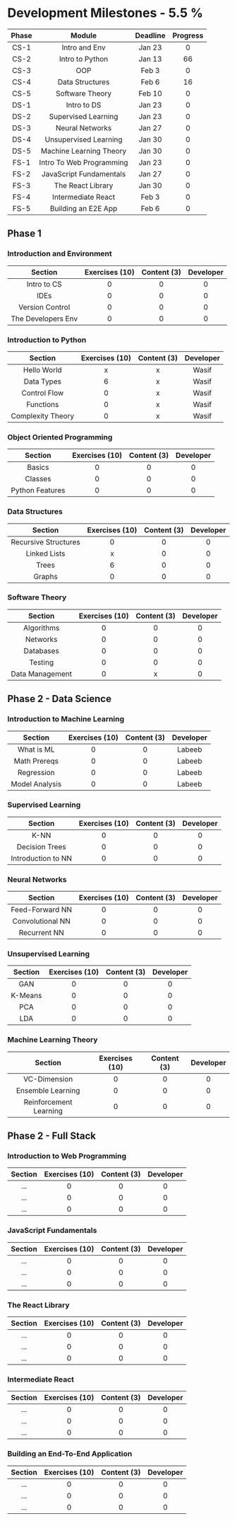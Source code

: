 # Development Milestones - 5.5 %

|Phase |    Module               | Deadline       | Progress       | 
|:----:|:-----------------------:|:--------------:|:--------------:|
| CS-1 | Intro and Env           | Jan 23         | 0              |
| CS-2 | Intro to Python         | Jan 13         | 66             |
| CS-3 | OOP                     | Feb 3          | 0              |
| CS-4 | Data Structures         | Feb 6          | 16             |
| CS-5 | Software Theory         | Feb 10         | 0              |
| DS-1 | Intro to DS             | Jan 23         | 0              |
| DS-2 | Supervised Learning     | Jan 23         | 0              |
| DS-3 | Neural Networks         | Jan 27         | 0              |
| DS-4 | Unsupervised Learning   | Jan 30         | 0              |
| DS-5 | Machine Learning Theory | Jan 30         | 0              |
| FS-1 | Intro To Web Programming| Jan 23         | 0              |
| FS-2 | JavaScript Fundamentals | Jan 27         | 0              |
| FS-3 | The React Library       | Jan 30         | 0              |
| FS-4 | Intermediate React      | Feb 3          | 0              |
| FS-5 | Building an E2E App     | Feb 6          | 0              |

## Phase 1

### Introduction and Environment

|    Section         | Exercises (10) |  Content (3)  | Developer |
|:------------------:|:--------------:|:-------------:|:---------:|
| Intro to CS        | 0              | 0             | 0         |
| IDEs               | 0              | 0             | 0         |
| Version Control    | 0              | 0             | 0         |
| The Developers Env | 0              | 0             | 0         |

### Introduction to Python

|    Section         | Exercises (10) |  Content (3)  | Developer |
|:-----------------:|:--------------:|:-------------:|:---------:|
| Hello World       | x              | x             | Wasif     |
| Data Types        | 6              | x             | Wasif     |
| Control Flow      | 0              | x             | Wasif     |
| Functions         | 0              | x             | Wasif     |
| Complexity Theory | 0              | x             | Wasif     |

### Object Oriented Programming

|    Section         | Exercises (10) |  Content (3)  | Developer |
|:------------------:|:--------------:|:-------------:|:---------:|
| Basics             | 0              | 0             | 0         |
| Classes            | 0              | 0             | 0         |
| Python Features    | 0              | 0             | 0         |

### Data Structures

|    Section           | Exercises (10) |  Content (3)  | Developer |
|:--------------------:|:--------------:|:-------------:|:---------:|
| Recursive Structures | 0              | 0             | 0         |
| Linked Lists         | x              | 0             | 0         |
| Trees                | 6              | 0             | 0         |
| Graphs               | 0              | 0             | 0         |

### Software Theory

|    Section        | Exercises (10) |  Content (3)  | Developer |
|:-----------------:|:--------------:|:-------------:|:---------:|
| Algorithms        | 0              | 0             | 0         |
| Networks          | 0              | 0             | 0         |
| Databases         | 0              | 0             | 0         |
| Testing           | 0              | 0             | 0         |
| Data Management   | 0              | x             | 0         |

## Phase 2 - Data Science

### Introduction to Machine Learning

|    Section              | Exercises (10) |  Content (3)  | Developer |
|:----------------------:|:--------------:|:-------------:|:---------:|
| What is ML             | 0              | 0             | Labeeb    |
| Math Prereqs           | 0              | 0             | Labeeb    |
| Regression             | 0              | 0             | Labeeb    |
| Model Analysis         | 0              | 0             | Labeeb    |

### Supervised Learning

|    Section               | Exercises (10) |  Content (3)  | Developer |
|:-----------------------:|:--------------:|:-------------:|:---------:|
| K-NN                    | 0              | 0             | 0         |
| Decision Trees          | 0              | 0             | 0         |
| Introduction to NN      | 0              | 0             | 0         |

### Neural Networks

|    Section              | Exercises (10) |  Content (3)  | Developer |
|:-----------------------:|:--------------:|:-------------:|:---------:|
| Feed-Forward NN         | 0              | 0             | 0         |
| Convolutional NN        | 0              | 0             | 0         |
| Recurrent NN            | 0              | 0             | 0         |
  
### Unsupervised Learning

|   Section | Exercises (10) |  Content (3)  | Developer |
|:---------:|:--------------:|:-------------:|:---------:|
| GAN       | 0              | 0             | 0         |
| K-Means   | 0              | 0             | 0         |
| PCA       | 0              | 0             | 0         |
| LDA       | 0              | 0             | 0         |

### Machine Learning Theory

|    Section             | Exercises (10) |  Content (3)  | Developer |
|:----------------------:|:--------------:|:-------------:|:---------:|
| VC-Dimension           | 0              | 0             | 0         |
| Ensemble Learning      | 0              | 0             | 0         |
| Reinforcement Learning | 0              | 0             | 0         |

## Phase 2 - Full Stack

### Introduction to Web Programming
|    Section             | Exercises (10) |  Content (3)  | Developer |
|:----------------------:|:--------------:|:-------------:|:---------:|
| ... | 0              | 0             | 0         |
| ... | 0              | 0             | 0         |
| ... | 0              | 0             | 0         |

### JavaScript Fundamentals
|    Section             | Exercises (10) |  Content (3)  | Developer |
|:----------------------:|:--------------:|:-------------:|:---------:|
| ... | 0              | 0             | 0         |
| ... | 0              | 0             | 0         |
| ... | 0              | 0             | 0         |

### The React Library
|    Section             | Exercises (10) |  Content (3)  | Developer |
|:----------------------:|:--------------:|:-------------:|:---------:|
| ... | 0              | 0             | 0         |
| ... | 0              | 0             | 0         |
| ... | 0              | 0             | 0         |

### Intermediate React
|    Section             | Exercises (10) |  Content (3)  | Developer |
|:----------------------:|:--------------:|:-------------:|:---------:|
| ... | 0              | 0             | 0         |
| ... | 0              | 0             | 0         |
| ... | 0              | 0             | 0         |

### Building an End-To-End Application
|    Section             | Exercises (10) |  Content (3)  | Developer |
|:----------------------:|:--------------:|:-------------:|:---------:|
| ... | 0              | 0             | 0         |
| ... | 0              | 0             | 0         |
| ... | 0              | 0             | 0         |
